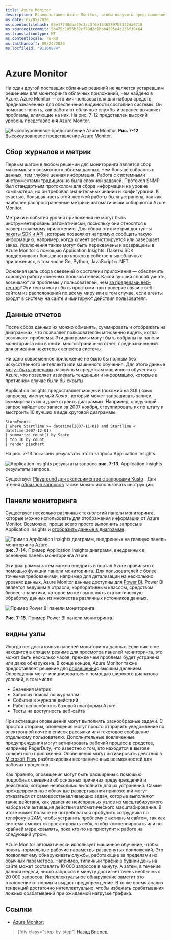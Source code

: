 ```yaml
---
title: Azure Monitor
description: Использование Azure Monitor, чтобы получить представление о работающей системе.
ms.date: 07/05/2020
ms.openlocfilehash: 65e17740dba49c3ac3f6e13462897b5342da6710
ms.sourcegitcommit: 5b475c1855b32cf78d2d1bbb4295e4c236f39464
ms.translationtype: MT
ms.contentlocale: ru-RU
ms.lasthandoff: 09/24/2020
ms.locfileid: "91160974"
---
```

# <a name="azure-monitor"></a>Azure Monitor

Ни один другой поставщик облачных решений не является устаревшим решением для мониторинга облачных приложений, чем найдено в Azure. Azure Monitor — это имя-пользователя для набора средств, предназначенных для обеспечения видимости состояния системы. Он помогает понять, как работают облачные службы и заранее выявляет проблемы, влияющие на них. На рис. 7-12 представлен высокий уровень представления Azure Monitor.

![Высокоуровневое представление Azure Monitor. ](./media/azure-monitor.png)
 **Рис. 7-12**. Высокоуровневое представление Azure Monitor.

## <a name="gathering-logs-and-metrics"></a>Сбор журналов и метрик

Первым шагом в любом решении для мониторинга является сбор максимально возможного объема данных. Чем больше собранных данных, тем глубже ценная информация. Работа с системными инструментами традиционно была сложной задачей. Протокол SNMP был стандартным протоколом для сбора информации на уровне компьютера, но он требовал значительных знаний и конфигурации. К счастью, большая часть этой жесткой работы была устранена, так как наиболее распространенные метрики автоматически собираются Azure Monitor.

Метрики и события уровня приложения не могут быть инструментированы автоматически, поскольку они относятся к развертываемому приложению. Для сбора этих метрик доступны [пакеты SDK и API](/azure/azure-monitor/app/api-custom-events-metrics) , которые позволяют напрямую сообщать такую информацию, например, когда клиент регистрируется или завершает заказ. Исключения также могут быть перехвачены и возвращены в Azure Monitor с помощью Application Insights. Пакеты SDK поддерживают большинство языков в собственных облачных приложениях, в том числе Go, Python, JavaScript и .NET.

Основная цель сбора сведений о состоянии приложения — обеспечить хорошую работу конечных пользователей. Какой лучший способ узнать, возникают ли проблемы у пользователей, чем [за пределами веб-тестов](/azure/azure-monitor/app/monitor-web-app-availability)? Эти тесты могут быть простыми при проверке связи с веб-сайтом из расположений по всему миру или в том случае, если агенты входят в систему на сайте и имитируют действия пользователя.

## <a name="reporting-data"></a>Данные отчетов

После сбора данных их можно обменять, суммировать и отображать на диаграммах, что позволяет пользователям мгновенно видеть, когда возникают проблемы. Эти диаграммы могут быть собраны на панели мониторинга или в книги, многостраничный отчет, предназначенный для описания некоторых аспектов системы.

Ни одно современное приложение не было бы полным без искусственного интеллекта или машинного обучения. Для этого данные [могут быть переданы](https://www.youtube.com/watch?v=Cuza-I1g9tw) различным средствам машинного обучения в Azure, что позволяет извлекать тенденции и информацию, которые в противном случае были бы скрыты.

Application Insights предоставляет мощный (похожий на SQL) язык запросов, именуемый *Kusto* , который может запрашивать записи, суммировать их и даже строить диаграммы. Например, следующий запрос найдет все записи за 2007 ноября, сгруппировать их по штату и выстроить 10 лучших в виде круговой диаграммы.

```kusto
StormEvents
| where StartTime >= datetime(2007-11-01) and StartTime < datetime(2007-12-01)
| summarize count() by State
| top 10 by count_
| render piechart
```

На рис. 7-13 показаны результаты этого запроса Application Insights.

![Application Insights результаты запроса ](./media/application_insights_example.png)
 **рис. 7-13**. Application Insights результаты запроса.

Существует [Playground для экспериментов с запросами Kusto](https://dataexplorer.azure.com/clusters/help/databases/Samples) . Для чтения [образцов запросов](/azure/kusto/query/samples) также можно использовать инструкции.

## <a name="dashboards"></a>Панели мониторинга

Существует несколько различных технологий панели мониторинга, которые можно использовать для отображения информации от Azure Monitor. Возможно, проще всего просто выполнить запросы в Application Insights и [отобразить данные в диаграмме](/azure/azure-monitor/learn/tutorial-app-dashboards).

![Пример Application Insights диаграмм, внедренных на главную панель мониторинга Azure ](./media/azure_dashboard.png)
 **рис. 7-14**. Пример Application Insights диаграмм, внедренных в основную панель мониторинга Azure.

Эти диаграммы затем можно внедрить в портал Azure правильно с помощью функции панели мониторинга. Для пользователей с более точными требованиями, например для детализации на нескольких уровнях данных, Azure Monitor данные доступны для [Power BI](https://powerbi.microsoft.com/). Power BI является ведущим в отрасли, корпоративным классом, средством бизнес-аналитики, которое может выполнять статистическую обработку данных из множества различных источников данных.

![Пример Power BI панели мониторинга](./media/powerbidashboard.png)

**Рис. 7-15**. Пример Power BI панели мониторинга.

## <a name="alerts"></a>видны узлы

Иногда нет достаточных панелей мониторинга данных. Если никто не находится в спящем режиме для просмотра панелей мониторинга, это может быть несколько часов, прежде чем проблема будет устранена или даже обнаружена. В конце концов, Azure Monitor также предоставляет решение для [оповещений](/azure/azure-monitor/platform/alerts-overview)с высшим делением. Оповещения могут инициироваться с помощью широкого диапазона условий, в том числе:

- Значения метрик
- Запросы поиска по журналам
- События в журнале действий
- Работоспособность базовой платформы Azure
- Тесты на доступность веб-сайта

При активации оповещения могут выполнять разнообразные задачи. С простой стороны, оповещения могут просто отправить уведомление по электронной почте в список рассылки или текстовое сообщение отдельному пользователю. Дополнительные вовлеченные предупреждения могут активировать рабочий процесс в средстве, например PagerDuty, что известно о том, кто находится в вызове конкретного приложения. Оповещения могут активировать действия в [Microsoft Flow](https://flow.microsoft.com/) разблокировки неограниченных возможностей для рабочих процессов.

Как правило, оповещения могут быть расширены с помощью подробных сведений об основных причинах предупреждений и действиях, которые необходимо выполнить для их устранения. Самые преждевременные облачные развертывания приложений могут отказаться от самовосстанавливающих задач, которые выполняют такие действия, как удаление неисправных узлов из масштабируемого набора или активация действия автоматического масштабирования. В итоге может больше не потребоваться пробудить сотрудника по телефону в 2AM, чтобы устранить проблему с активным сайтом, так как система сможет скорректировать себя, чтобы компенсировать или по крайней мере ковылять, пока кто-то не приступит к работе на следующий утром.

Azure Monitor автоматически использует машинное обучение, чтобы понять нормальные рабочие параметры развернутых приложений. Это позволяет ему обнаруживать службы, работающие за пределами их обычных параметров. Например, типичный трафик в будний день на сайте может составлять 10 000 запросов в минуту. А затем, в течение данной недели, число запросов в минуту достигнет очень необычных 20 000 запросов. [Интеллектуальное обнаружение](/azure/azure-monitor/app/proactive-diagnostics) заметит это отклонение от нормы и выдаст предупреждение. В то же время анализ тенденций достаточно интеллектуально, чтобы избежать срабатывания ложных срабатываний при ожидаемой нагрузке трафика.

## <a name="references"></a>Ссылки

- [Azure Monitor](/azure/azure-monitor/overview);

>[!div class="step-by-step"]
>[Назад](monitoring-azure-kubernetes.md)
>[Вперед](identity.md)
